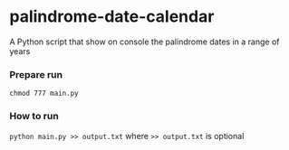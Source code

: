 # palindrome-date-calendar
A Python script that show on console the palindrome dates in a range of years 

### Prepare run
`chmod 777 main.py`

### How to run

`python main.py >> output.txt`
where 
`>> output.txt` is optional


